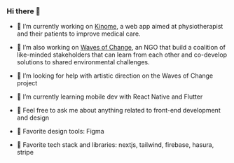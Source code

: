 ### Hi there 👋

- 🧠 I’m currently working on [Kinome](https://www.kinome-app.com/), a web app aimed at physiotherapist and their patients to improve medical care.

- 🌊 I’m also working on [Waves of Change](https://www.wavesofchange.earth/), an NGO that build a coalition of like-minded stakeholders that can learn from each other and co-develop solutions to shared environmental challenges.
- 🤔 I’m looking for help with artistic direction on the Waves of Change project

- 🌱 I’m currently learning mobile dev with React Native and Flutter

- 💬 Feel free to ask me about anything related to front-end development and design

- 🎨 Favorite design tools: Figma

- 🚀 Favorite tech stack and libraries: nextjs, tailwind, firebase, hasura, stripe

<!--
**maxime-groff/maxime-groff** is a ✨ _special_ ✨ repository because its `README.md` (this file) appears on your GitHub profile.

Here are some ideas to get you started:

- 🔭 I’m currently working on ...
- 🌱 I’m currently learning ...
- 👯 I’m looking to collaborate on ...
- 🤔 I’m looking for help with ...
- 💬 Ask me about ...
- 📫 How to reach me: ...
- 😄 Pronouns: ...
- ⚡ Fun fact: ...
-->
